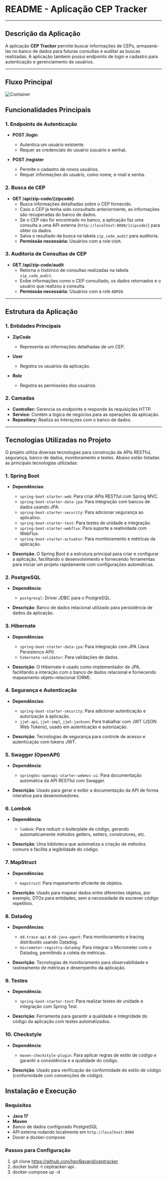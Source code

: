 # README - Aplicação CEP Tracker

---

## **Descrição da Aplicação**
A aplicação **CEP Tracker** permite buscar informações de CEPs, armazená-las no banco de dados para futuras consultas e auditar as buscas realizadas. A aplicação também possui endpoints de login e cadastro para autenticação e gerenciamento de usuários.

---

## **Fluxo Principal**

  ![Container](docs/fluxograma.png)


## **Funcionalidades Principais**

### **1. Endpoints de Autenticação**
- **POST /login**
    - Autentica um usuário existente.
    - Requer as credenciais do usuário (usuário e senha).

- **POST /register**
    - Permite o cadastro de novos usuários.
    - Requer informações do usuário, como nome, e-mail e senha.

### **2. Busca de CEP**
- **GET /api/zip-code/{zipcode}**
    - Busca informações detalhadas sobre o CEP fornecido.
    - Caso o CEP já tenha sido consultado anteriormente, as informações são recuperadas do banco de dados.
    - Se o CEP não for encontrado no banco, a aplicação faz uma consulta a uma API externa (`http://localhost:8080/{zipcode}`) para obter os dados.
    - Salva o resultado da busca na tabela `zip_code_audit` para auditoria.
    - **Permissão necessária:** Usuários com a role `USER`.

### **3. Auditoria de Consultas de CEP**
- **GET /api/zip-code/audit**
    - Retorna o histórico de consultas realizadas na tabela `zip_code_audit`.
    - Exibe informações como o CEP consultado, os dados retornados e o usuário que realizou a consulta.
    - **Permissão necessária:** Usuários com a role `ADMIN`.

---

## **Estrutura da Aplicação**

### **1. Entidades Principais**

- **ZipCode**
    - Representa as informações detalhadas de um CEP.

- **User**
    - Registra os usuários da aplicação.

- **Role**
    - Registra as permissões dos usuários.

### **2. Camadas**
- **Controller:** Gerencia os endpoints e responde às requisições HTTP.
- **Service:** Contém a lógica de negócios para as operações da aplicação.
- **Repository:** Realiza as interações com o banco de dados.

---

## Tecnologias Utilizadas no Projeto

O projeto utiliza diversas tecnologias para construção de APIs RESTful, segurança, banco de dados, monitoramento e testes. Abaixo estão listadas as principais tecnologias utilizadas:

### 1. Spring Boot
- **Dependências**:
  - `spring-boot-starter-web`: Para criar APIs RESTful com Spring MVC.
  - `spring-boot-starter-data-jpa`: Para integração com bancos de dados usando JPA.
  - `spring-boot-starter-security`: Para adicionar segurança ao aplicativo.
  - `spring-boot-starter-test`: Para testes de unidade e integração.
  - `spring-boot-starter-webflux`: Para suporte a reatividade com WebFlux.
  - `spring-boot-starter-actuator`: Para monitoramento e métricas da aplicação.

- **Descrição**: O Spring Boot é a estrutura principal para criar e configurar a aplicação, facilitando o desenvolvimento e fornecendo ferramentas para iniciar um projeto rapidamente com configurações automáticas.

### 2. PostgreSQL
- **Dependência**:
  - `postgresql`: Driver JDBC para o PostgreSQL.

- **Descrição**: Banco de dados relacional utilizado para persistência de dados da aplicação.

### 3. Hibernate
- **Dependências**:
  - `spring-boot-starter-data-jpa`: Para integração com JPA (Java Persistence API).
  - `hibernate-validator`: Para validações de dados.

- **Descrição**: O Hibernate é usado como implementador de JPA, facilitando a interação com o banco de dados relacional e fornecendo mapeamento objeto-relacional (ORM).

### 4. Segurança e Autenticação
- **Dependências**:
  - `spring-boot-starter-security`: Para adicionar autenticação e autorização à aplicação.
  - `jjwt-api`, `jjwt-impl`, `jjwt-jackson`: Para trabalhar com JWT (JSON Web Tokens), usado em autenticação e autorização.

- **Descrição**: Tecnologias de segurança para controle de acesso e autenticação com tokens JWT.

### 5. Swagger (OpenAPI)
- **Dependência**:
  - `springdoc-openapi-starter-webmvc-ui`: Para documentação automática da API RESTful com Swagger.

- **Descrição**: Usado para gerar e exibir a documentação da API de forma interativa para desenvolvedores.

### 6. Lombok
- **Dependência**:
  - `lombok`: Para reduzir o boilerplate de código, gerando automaticamente métodos getters, setters, construtores, etc.

- **Descrição**: Uma biblioteca que automatiza a criação de métodos comuns e facilita a legibilidade do código.

### 7. MapStruct
- **Dependências**:
  - `mapstruct`: Para mapeamento eficiente de objetos.

- **Descrição**: Usado para mapear dados entre diferentes objetos, por exemplo, DTOs para entidades, sem a necessidade de escrever código repetitivo.

### 8. Datadog
- **Dependências**:
  - `dd-trace-api` e `dd-java-agent`: Para monitoramento e tracing distribuído usando Datadog.
  - `micrometer-registry-datadog`: Para integrar o Micrometer com o Datadog, permitindo a coleta de métricas.

- **Descrição**: Tecnologias de monitoramento para observabilidade e rastreamento de métricas e desempenho da aplicação.

### 9. Testes
- **Dependência**:
  - `spring-boot-starter-test`: Para realizar testes de unidade e integração com Spring Test.

- **Descrição**: Ferramenta para garantir a qualidade e integridade do código da aplicação com testes automatizados.

### 10. Checkstyle
- **Dependência**:
  - `maven-checkstyle-plugin`: Para aplicar regras de estilo de código e garantir a consistência e a qualidade do código.

- **Descrição**: Usado para verificação de conformidade de estilo de código (conformidade com convenções de código).


## **Instalação e Execução**

### **Requisitos**
- **Java 17**
- **Maven**
- Banco de dados configurado PostgreSQL
- API externa rodando localmente em `http://localhost:8080`
- Docer e docker-compose

### **Passos para Configuração**
1. git clone https://github.com/IgorBavand/ceptracker
2. docker build -t ceptracker-api .
3. docker-compose up -d

